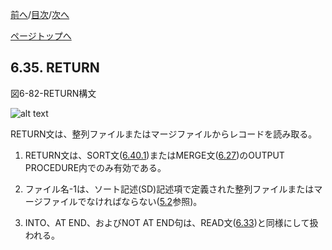 <!--navi start1-->
[前へ](6-34.md)/[目次](https://opensourcecobol.github.io/markdown/TOC.html)/[次へ](6-36.md)
<!--navi end1-->
<!--navi start2-->

[ページトップへ](6-35.md)
<!--navi end2-->
## 6.35. RETURN

図6-82-RETURN構文

![alt text](Image/6-82-Return.png)

RETURN文は、整列ファイルまたはマージファイルからレコードを読み取る。

1. RETURN文は、SORT文([6.40.1](6-40-1.md))またはMERGE文([6.27](6-27.md))のOUTPUT PROCEDURE内でのみ有効である。

2. ファイル名-1は、ソート記述(SD)記述項で定義された整列ファイルまたはマージファイルでなければならない([5.2](5-2.md)参照)。

3. INTO、AT END、およびNOT AT END句は、READ文([6.33](6-33-1.md))と同様にして扱われる。


